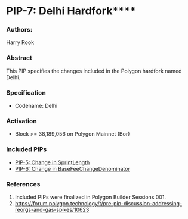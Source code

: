 # PIP-7: Delhi Hardfork****

### Authors:

Harry Rook

### Abstract

This PIP specifies the changes included in the Polygon hardfork named Delhi.

### Specification 

* Codename: Delhi

### Activation

* Block >= 38,189,056 on Polygon Mainnet (Bor)

### Included PIPs

* [PIP-5: Change in SprintLength](https://forum.polygon.technology/t/pip-5-change-in-sprintlength/10874)
* [PIP-6: Change in BaseFeeChangeDenominator](https://forum.polygon.technology/t/pip-6-change-in-basefeechangedenominator/10875)

### References

1. Included PIPs were finalized in Polygon Builder Sessions 001.
2. https://forum.polygon.technology/t/pre-pip-discussion-addressing-reorgs-and-gas-spikes/10623

